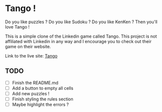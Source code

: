 # Tango !

Do you like puzzles ? Do you like Sudoku ? Do you like KenKen ? Then you'll love Tango !

This is a simple clone of the Linkedin game called Tango.
This project is not affiliated with Linkedin in any way and I encourage you to check out their game on their website.

Link to the live site: [Tango](https://louipa.github.io/Tango/)

## TODO
- [ ] Finish the README.md
- [ ] Add a button to empty all cells
- [ ] Add new puzzles !
- [ ] Finish styling the rules section
- [ ] Maybe highlight the errors ?